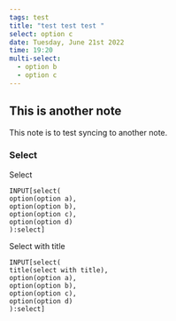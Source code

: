 ```yaml
---
tags: test
title: "test test test "
select: option c
date: Tuesday, June 21st 2022
time: 19:20
multi-select:
  - option b
  - option c
---
```


## This is another note
This note is to test syncing to another note.


### Select
Select
```meta-bind
INPUT[select(
option(option a),
option(option b),
option(option c),
option(option d)
):select]
```

Select with title
```meta-bind
INPUT[select(
title(select with title),
option(option a),
option(option b),
option(option c),
option(option d)
):select]
```